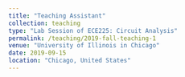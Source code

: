 ```yaml
---
title: "Teaching Assistant"
collection: teaching
type: "Lab Session of ECE225: Circuit Analysis"
permalink: /teaching/2019-fall-teaching-1
venue: "University of Illinois in Chicago"
date: 2019-09-15
location: "Chicago, United States"
---
```

